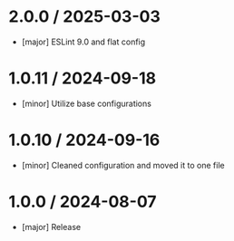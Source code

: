 2.0.0 / 2025-03-03
==================
 - [major] ESLint 9.0 and flat config

1.0.11 / 2024-09-18
==================
 - [minor] Utilize base configurations

1.0.10 / 2024-09-16
==================
 - [minor] Cleaned configuration and moved it to one file

1.0.0 / 2024-08-07
==================
 - [major] Release